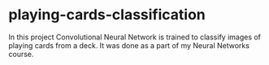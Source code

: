 # playing-cards-classification
In this project Convolutional Neural Network is trained to classify images of playing cards from a deck. It was done as a part of my Neural Networks course.
